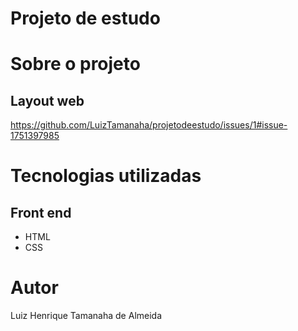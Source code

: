 # Projeto de estudo

# Sobre o projeto

## Layout web

https://github.com/LuizTamanaha/projetodeestudo/issues/1#issue-1751397985

# Tecnologias utilizadas

## Front end
- HTML
- CSS

# Autor

Luiz Henrique Tamanaha de Almeida
